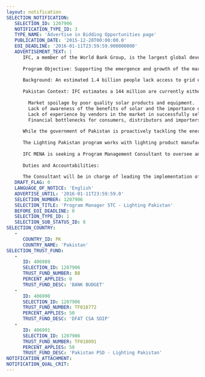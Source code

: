 ```yaml
---
layout: notification
SELECTION_NOTIFICATION: 
   SELECTION_ID: 1207906
   NOTIFICATION_TYPE_ID: 3
   TYPE_NAME: 'Advertise in Bidding Opportunities page'
   PUBLICATION_DATE: '2015-12-28T00:00:00.0'
   EOI_DEADLINE: '2016-01-11T23:59:59.900000000'
   ADVERTISEMENT_TEXT: |
      IFC, a member of the World Bank Group, is the largest global development institution focused on the private sector in developing countries. We create opportunity for people to escape poverty and improve their lives. We do so by providing financing to help businesses employ more people and supply essential services, by mobilizing capital from others, and by delivering advisory services to ensure sustainable development.
      
      Program Objective: Supporting the emergence and growth of the market for off-grid solar energy products for low income households and MSMEs in Pakistan in order to enable access to affordable, safe, high-quality lighting and related services.
      
      Background: An estimated 1.4 billion people lack access to grid electricity globally. A much larger number lack access to a reliable electricity supply. Through the Lighting Africa pilot project in Kenya, IFC has demonstrated that a commercial approach to off-grid solar can deliver solutions at the required scale (over 7 million people reached and annual market growth of 280%) and that quality products are the key to market growth. At the same time, the range of quality assured off-grid solar products available in the market is expanding, performance is improving and costs continue to decrease. Due to this success, IFC is now replicating Lighting Africa in a number of countries both within Africa (Nigeria, Senegal, Ethiopia and Tanzania) and beyond (India, Pakistan, Bangladesh and Papua New Guinea). Lighting Global has been established to manage certain functions (e.g. quality assurance) as well as providing coordination and guidance to country-level programs. 
      
      Pakistan Context: IFC estimates a 144 million are currently either off-grid in Pakistan or experiencing over 12 hours load shedding a day. These households are spending $2.3 billion per annum on traditional lighting technologies including kerosene, diesel, battery powered torches, candles and rechargeable lights. Although a few companies, both domestic and international, have started to explore the market for off-grid solar products in Pakistan, market penetration of solar devices to date is minimal and is constrained by a number of barriers, including:
      
      	Market spoilage by poor quality solar products and equipment.
      	Lack of awareness of the benefits of solar and the importance of quality.
      	Lack of experience by vendors in the market in successfully selling solar to the bottom of the pyramid. 
      	Financial bottlenecks for consumers, distributors and importers / suppliers.
      
      While the government of Pakistan is proactively tackling the energy crisis, a broad reaching resolution in less than 6 to 7 years is unlikely. Without such a resolution, any efforts to expand the reach of the grid will be difficult; furthermore, for large parts of the country low population and load densities mean that grid expansion will never be economically viable, which represents a tremendous latent market opportunity for off grid lighting and power products.
      
      The Lighting Pakistan program works with lighting product manufacturers, distributors, consumers, financial institutions, development partners, and governments to help build a market for reliable lighting products.
      
      IFC MENA is seeking a Program Management Consultant to oversee and manage the Lighting Pakistan Program. The position may be based in either Karachi or Islamabad, Pakistan. The incumbent will report to the MENA Energy & Resource Efficiency Regional Lead.  In addition, the Consultant will work under the strategic guidance of the Global Head of Energy Access and function as a collaborative member of the Global Off-Grid Lighting Team. 
      
      Duties and Accountabilities:
      
      The Consultant will be in charge of leading the implementation of Lighting Pakistan, including designing the specific services provided by the program to managing its implementation with clients at the company, sector and policy levels according to the approved Implementation Plan as well as all monitoring and reporting requirements for the program.  This program is one of a portfolio of country programs under the Lighting Global umbrella.  As such, it will be managed using best practices from the global practice, and the Consultant will actively engage with counterparts operating similar programs in Asia and Africa under the global supervision of the Global Head of Energy Access.
   DRAFT_FLAG: 0
   LANGUAGE_OF_NOTICE: 'English'
   ADVERTISE_UNTIL: '2016-01-11T23:59:59.0'
   SELECTION_NUMBER: 1207906
   SELECTION_TITLE: 'Program Manager STC - Lighting Pakistan'
   BEFORE_EOI_DEADLINE: 0
   SELECTION_TYPE_ID: 1
   SELECTION_SUB_STATUS_ID: 8
SELECTION_COUNTRY: 
   - 
      COUNTRY_ID: PK
      COUNTRY_NAME: 'Pakistan'
SELECTION_TRUST_FUND: 
   - 
      ID: 406989
      SELECTION_ID: 1207906
      TRUST_FUND_NUMBER: BB
      PERCENT_APPLIES: 0
      TRUST_FUND_DESC: 'BANK BUDGET'
   - 
      ID: 406990
      SELECTION_ID: 1207906
      TRUST_FUND_NUMBER: TF018772
      PERCENT_APPLIES: 50
      TRUST_FUND_DESC: 'DFAT CSA SDIP'
   - 
      ID: 406991
      SELECTION_ID: 1207906
      TRUST_FUND_NUMBER: TF018091
      PERCENT_APPLIES: 50
      TRUST_FUND_DESC: 'Pakistan PSD - Lighting Pakistan'
NOTIFICATION_ATTACHMENT: 
NOTIFICATION_QUAL_CRIT: 
---
```

